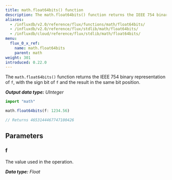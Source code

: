 ```yaml
---
title: math.float64bits() function
description: The math.float64bits() function returns the IEEE 754 binary representation of `f`, with the sign bit of `f` and the result in the same bit position.
aliases:
  - /influxdb/v2.0/reference/flux/functions/math/float64bits/
  - /influxdb/v2.0/reference/flux/stdlib/math/float64bits/
  - /influxdb/cloud/reference/flux/stdlib/math/float64bits/
menu:
  flux_0_x_ref:
    name: math.float64bits
    parent: math
weight: 301
introduced: 0.22.0
---
```


The `math.float64bits()` function returns the IEEE 754 binary representation of `f`, with the sign bit of `f` and the result in the same bit position.

_**Output data type:** UInteger_

```js
import "math"

math.float64bits(f: 1234.56)

// Returns 4653144467747100426
```

## Parameters

### f
The value used in the operation.

_**Data type:** Float_
